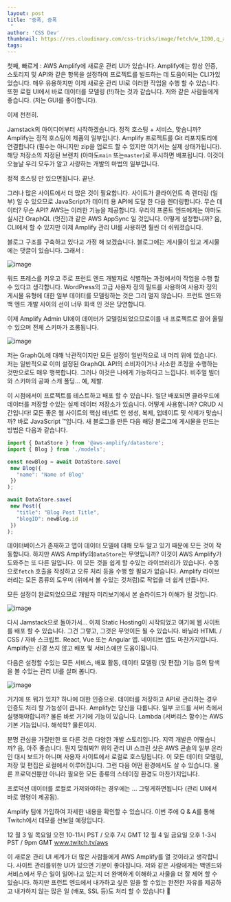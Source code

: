 ```yaml
---
layout: post
title: "증폭, 증폭
 "
author: 'CSS Dev'
thumbnail: https://res.cloudinary.com/css-tricks/image/fetch/w_1200,q_auto,f_auto/https://css-tricks.com/wp-content/uploads/2020/12/Screen-Shot-2020-12-01-at-5.17.59-PM.png
tags: 
---
```



첫째, 빠르게 : AWS Amplify에 새로운 관리 UI가 있습니다.
 Amplify에는 항상 인증, 스토리지 및 API와 같은 항목을 설정하여 프로젝트를 빌드하는 데 도움이되는 CLI가있었습니다.
 매우 유용하지만 이제 새로운 관리 UI로 이러한 작업을 수행 할 수 있습니다.
 또한 로컬 UI에서 바로 데이터를 모델링 (!!)하는 것과 같습니다.
 저와 같은 사람들에게 좋습니다. (저는 GUI를 좋아합니다).
 

이제 천천히.
 

Jamstack의 아이디어부터 시작하겠습니다.
 정적 호스팅 + 서비스, 맞습니까?
 Amplify는 정적 호스팅이 제품의 일부입니다.
 Amplify 프로젝트를 Git 리포지토리에 연결합니다 (필수는 아니지만 zip을 업로드 할 수 있지만 여기서는 실제 상태가됩니다).
 해당 저장소의 지정된 브랜치 (아마도`main` 또는`master`)로 푸시하면 배포됩니다.
 이것이 오늘날 우리 모두가 알고 사랑하는 개발의 마법의 일부입니다.
 

정적 호스팅 만 있으면됩니다.
 끝난.
 

그러나 많은 사이트에서 더 많은 것이 필요합니다.
 사이트가 클라이언트 측 렌더링 (일부) 일 수 있으므로 JavaScript가 데이터 용 API에 도달 한 다음 렌더링합니다.
 무슨 데이터?
 무슨 API?
 AWS는 이러한 기능을 제공합니다.
 우리의 프론트 엔드에게는 아마도 실시간 GraphQL (멋진)과 같은 AWS AppSync 일 것입니다.
 어떻게 설정합니까?
 음, CLI에서 할 수 있지만 이제 Amplify 관리 UI를 사용하면 훨씬 더 쉬워졌습니다.
 

블로그 구조를 구축하고 있다고 가정 해 보겠습니다.
 블로그에는 게시물이 있고 게시물에는 댓글이 있습니다.
 그래서 :
 

![image](https://i2.wp.com/css-tricks.com/wp-content/uploads/2020/12/Screen-Shot-2020-12-01-at-4.46.16-PM.png?resize=1024%2C917&ssl=1)

워드 프레스를 키우고 주로 프런트 엔드 개발자로 식별하는 과정에서이 작업을 수행 할 수 있다고 생각합니다.
 WordPress의 고급 사용자 정의 필드를 사용하여 사용자 정의 게시물 유형에 대한 일부 데이터를 모델링하는 것은 그리 멀지 않습니다.
 프런트 엔드와 백 엔드 개발 사이의 선이 너무 회색 인 것은 당연합니다.
 

이제 Amplify Admin UI에이 데이터가 모델링되었으므로이를 내 프로젝트로 끌어 올릴 수 있으며 전체 스키마가 조롱됩니다.
 

![image](https://i0.wp.com/css-tricks.com/wp-content/uploads/2020/12/Screen-Shot-2020-12-01-at-4.53.50-PM.png?resize=1024%2C739&ssl=1)

저는 GraphQL에 대해 낙관적이지만 모든 설정이 일반적으로 내 머리 위에 있습니다.
 저는 일반적으로 이미 설정된 GraphQL API의 소비자이거나 사소한 조정을 수행하는 것만으로도 매우 행복합니다.
 그러나 이것은 나에게 가능하다고 느낍니다.
 비주얼 빌더와 스키마의 공짜 스캐 폴딩… 예, 제발.
 

이 시점에서이 프로젝트를 테스트하고 배포 할 수 있습니다.
 일단 배포되면 클라우드에 데이터를 저장할 수있는 실제 데이터 저장소가 있습니다.
 어떻게 사용합니까?
 CRUD 시간입니다!
 모든 좋은 웹 사이트의 핵심 테넌트 인 생성, 복제, 업데이트 및 삭제가 맞습니까?
 바로 JavaScript ™입니다.
 새 블로그를 만든 다음 해당 블로그에 게시물을 만드는 방법은 다음과 같습니다.
 

```js
import { DataStore } from '@aws-amplify/datastore';
import { Blog } from './models';

const newBlog = await DataStore.save(
 new Blog({
   "name": "Name of Blog"
 })
);

await DataStore.save(
 new Post({
   "title": "Blog Post Title",
   "blogID": newBlog.id
 })
);

```

데이터베이스가 존재하고 앱이 데이터 모델에 대해 모두 알고 있기 때문에 모든 것이 작동합니다.
 하지만 AWS Amplify의`DataStore`는 무엇입니까?
 이것이 AWS Amplify가 도와주는 또 다른 일입니다.
 이 모든 것을 쉽게 할 수있는 라이브러리가 있습니다.
 수동으로`fetch` 호출을 작성하고 오류 처리 등을 수행 할 필요가 없습니다. Amplify 라이브러리는 모든 종류의 도우미 (위에서 볼 수있는 것처럼)로 작업을 더 쉽게 만듭니다.
 

모든 설정이 완료되었으므로 개발자 미리보기에서 본 슬라이드가 이해가 될 것입니다.
 

![image](https://i0.wp.com/css-tricks.com/wp-content/uploads/2020/12/Screen-Shot-2020-12-01-at-5.05.33-PM.png?resize=1024%2C575&ssl=1)

다시 Jamstack으로 돌아가서… 이제 Static Hosting이 시작되었고 여기에 웹 사이트를 배포 할 수 있습니다.
 그건 그렇고, 그것은 무엇이든 될 수 있습니다.
 바닐라 HTML / CSS / 자바 스크립트.
 React, Vue 또는 Angular 앱.
 네이티브 앱도 마찬가지입니다.
 Amplify는 신경 쓰지 않고 배포 및 서비스에만 도움이됩니다.
 

다음은 설정할 수있는 모든 서비스, 배포 활동, 데이터 모델링 (및 편집) 기능 등의 탐색을 볼 수있는 관리 UI를 살펴 봅니다.
 

![image](https://i2.wp.com/css-tricks.com/wp-content/uploads/2020/12/Screen-Shot-2020-12-01-at-5.17.59-PM.png?resize=702%2C427&ssl=1)

거기에 또 뭐가 있지?
 하나에 대한 인증으로.
 데이터를 저장하고 API로 관리하는 경우 인증도 처리 할 가능성이 큽니다.
 Amplify는 당신을 다룹니다.
 일부 코드를 서버 측에서 실행해야합니까?
 물론 바로 거기에 기능이 있습니다.
 Lambda (서버리스 함수)는 AWS 기본 기능입니다.
 해석학?
 물론이지.
 

분명 관심을 가질만한 또 다른 것은 다양한 개발 스토리입니다.
 지역 개발은 어떻습니까?
 음, 아주 좋습니다.
 뭔지 맞춰봐?!
 위의 관리 UI 스크린 샷은 AWS 콘솔의 일부 온라인 대시 보드가 아니며 사용자 사이트에서 로컬로 호스팅됩니다.
 이 모든 데이터 모델링, 저장 및 편집은 로컬에서 이루어집니다.
 그런 다음 어떤 환경에서도 살 수 있습니다.
 물론 프로덕션뿐만 아니라 필요한 모든 종류의 스테이징 환경도 마찬가지입니다.
 

프로덕션 데이터를 로컬로 가져와야하는 경우에는 ... 그렇게하면됩니다 (관리 UI에서 바로 명령이 제공됨).
 

Amplify 팀에 가입하여 자세한 내용을 확인할 수 있습니다. 이번 주에 Q & A를 통해 Twitch에서 데모를 선보일 예정입니다.
 

12 월 3 일 목요일 오전 10-11시 PST / 오후 7시 GMT
12 월 4 일 금요일 오후 1-3시 PST / 9pm GMT
www.twitch.tv/aws
 

이 새로운 관리 UI 세계가 더 많은 사람들에게 AWS Amplify를 열 것이라고 생각합니다.
 사이트 관리를위한 UI가 있으면 기분이 좋아집니다.
 저와 같은 사람에게는 백엔드와 서비스에서 무슨 일이 일어나고 있는지 더 완벽하게 이해하고 사물을 더 잘 제어 할 수 있습니다.
 하지만 프런트 엔드에서 내가하고 싶은 일을 할 수있는 완전한 자유를 제공하고 내가하지 않는 많은 일 (배포, SSL 등)도 처리 할 수 있습니다 👏
 